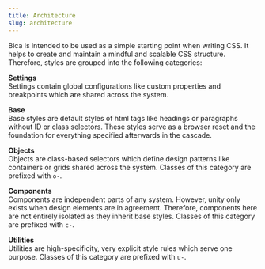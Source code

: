 ```yaml
---
title: Architecture
slug: architecture
---
```


Bica is intended to be used as a simple starting point when writing CSS. It helps to create and maintain a mindful and scalable CSS structure. Therefore, styles are grouped into the following categories:

**Settings**  
Settings contain global configurations like custom properties and breakpoints which are shared across the system.

**Base**  
Base styles are default styles of html tags like headings or paragraphs without ID or class selectors. These styles serve as a browser reset and the foundation for everything specified afterwards in the cascade.

**Objects**  
Objects are class-based selectors which define design patterns like containers or grids shared across the system. Classes of this category are prefixed with `o-`.

**Components**  
Components are independent parts of any system. However, unity only exists when design elements are in agreement. Therefore, components here are not entirely isolated as they inherit base styles. Classes of this category are prefixed with `c-`.

**Utilities**  
Utilities are high-specificity, very explicit style rules which serve one purpose. Classes of this category are prefixed with `u-`.
